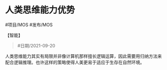 # 人类思维能力优势


 #项目/MOS #发布/MOS 

<category>【智能】</category>

>  #日期/2021-09-20 

人类思维能力其实有局限并非像计算机那样擅长逻辑运算，因此需要用归纳方法来配合逻辑推理。也许这样的策略使得人美更易于适应于生存在自然环境。